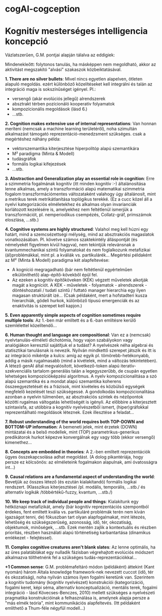 # cogAI-cogception

# Kognitív mesterséges intelligencia koncepció

Vázlatszerűen, G.M. pontjai alapján tálalva az eddigiek:

Mindenekleőtt: folytonos tanulás, ha másképpen nem megoldható, akkor az aktivitást megszakító "alvási" szakaszok közbeiktatásával.

**1. There are no silver bullets**:
Mivel nincs egyetlen alapelven, ötleten alapuló megoldás. ezért különböző közelítéseket kell integrálni és talán az integráció maga is sokszínűséget igényel.
Pl.: 
- versengő (akár evolúciós jellegű) alrendszerek
- absztrakt térben pozícionáló kooperatív folyamatok
- kompozícionális megoldások (lásd 6.)
- ...stb.

**2. Cognition makes extensive use of internal representations**:
Van honnan meríteni (nemcsak a machine learning területéről), noha szimultán alkalmazást támogató reprezentáció-menedzsment szükséges.
csak a megértéshez náhány példa:
- vektorszemantika kiterjesztése hiperpolitóp alapú szemantikára
- M² paradigma (Minta & Modell)
- tudásgráfok
- formális logikai kifejezések
- ...stb.

**3. Abstraction and Generalization play an essential role in cognition**:
Erre a szimmetria fogalmának kognitív (itt minden kognitív :-) általánosítása lenne alkalmas,
amely a transzformáció alapú matematikai szimmetria fogalom transzformációmentes változataként
valahogy úgy általánosít, mint a metrikus terek metrikátlanítása toplógikus terekké.
(Ez a cucc közel áll a nyelvi kategorizációs elméletekhez és alkalmas olyan invarianciák korlátozott kezelésére is,
amelyekhez nem feltétlenül ismerjük a transzformációt, pl. nemperiodikus csempézés, Collatz-gráf, prímszámok eloszlása, ...stb.)

**4. Cognitive systems are highly structured**:
Valahol meg kell húzni egy határt, mind a szemcsézettségi mélység, mind az absztrakciós magaslatok vonatkozásában.
Pl. követve számos szaktekintély álláspontját (és némelyekét figyelmen kívül hagyva), nem tekintjük relevánsnak a kvantummechanikai szintű folyamatokat és 
nem foglalkozunk metafizikai (ál)problémákkal, mint pl. a kváliák vs. partikulárék...
Megértési példaként az M² (Minta & Modell) paradigma két alapfeltevése:
- A kogníció megragadható (bár nem feltétlenül egyértelműen elkülöníthető) alap-építő-kövekből épül fel.
- Az ezeken a kognitív építőköveken (KÉK) végzett műveletek alkotják magát a kogníciót.
A KEK - műveletek - folyamatok - alrendszerek - döntéshozatali / tudati szintű / futtató manager hierarchia egy ilyen magasan struktúrált izé...
(Csak példaként, mert a hofstadteri kusza hierarchiák, gödeli hurkok, különböző típusú emergenciák és az enaktivitás is szerepet kell kapjon.)

**5. Even apparently simple aspects of cognition sometimes require  multiple tools**:
Az 1.-ben már említett és a 6.-ban említésre kerülő szemlélettel közelítendő...

**6. Human thought and language are compositional**:
Van ez a (nemcsak) nyelvtanulás-elméleti dichotómia, hogy vajon szabályokon vagy analógiákon keresztül sajátítjuk el a tudást? A nyelvészek néha algebrai és statisztikai tanulásnak is nevezik.
Nyilván mindkettő szerepet játszik és itt is az integráció mikéntje a kulcs: amíg az egyik pl. tömörebb-hetékonyabb, addig a másik rugalmasabb (mind a kivételek, mind a változás tekintetében).
A létező genAI által megvalósított, következő-token alapú iteratív-szekvenciális tartalom generálás talán a legegyszerűbb, de csupán egyetlen lehetséges kompozícióképzési algoritmus.
A nyelv kompozicionalitása a szó alapú szemantika és a mondat alapú szemantika koherens összeegyeztetését és a frázisok, mint kivételes és közbülső egységek megfelelő kezelését teszi szükségessé.
A gondolkodás kompozicionalitása azonban a nyelvin túlmenően, az absztrakciós szintek és nézőpontok közötti rugalmas váltogatás lehetőségét is igényli.
Az előbbire a kiterjesztett szintaxisfa, az utóbbira a kognitív nyelvészetből ismert, (hiper)gráfokkal reprezentálható megoldások léteznek. Ezek illesztése a feladat...

**7. Robust  understanding of the world requires both TOP-DOWN and BOTTOM-UP information**:
A bemeneti jelek, mint érzetek (DOWN) mintázatai és a belső modellek, mint (TOP) parametrikus-generikus predikátorok hurkot képezve konvergálnak egy vagy több (ekkor versengő) kimenethez...

**8. Concepts are embedded in theories**:
A 2.-ben említett reprezentációk ügyes összekapcsolása adhat megoldást.
(A dolog pikantériája, hogy persze ez kölcsönös: az elméleteink fogalmakon alapulnak, ami óvatosságra int...)

**9. Causal relations are a fundamental aspect of understanding the world**:
Bevetjük az összes létező (és ezután kialakítandó) formális logikai rendszert. (Klasszikus kiterjesztései /pl. modális, temporális, ...stb./ és alternatív logikák /többértékű-fuzzy, kvantum, ...stb./)

**10. We keep track of individual people and things**:
Kialakítunk egy hétköznapi metafizikát, amely (bár kognitív reprezentációs szempontból érdekes, fent említett kvália vs. partikuláré problémák terén nem kíván igazságot tenni, de) 
fókuszban tart olyan alapfogalmakat, mint létezés, lehetőség és szükségszerűség, azonosság, idő, tér, okozatiság, objektumok, minőségek, ...stb.
Ezek mentén zajlik a kontextuális és részben prioritás, részben használati alapú történetiség karbantartása (dinamikus emlékezet - felejtéssel).

**11. Complex cognitive creatures aren't blank slates**:
Az lenne optimális, ha az üres palatáblákat egy nulladik fázisban végrehajtott evolúciós módszert alkalmazva tölthetnénk fel a szükséges tudás-reprezentációkkal...

**+1 Common sense**:
G.M. problémafeltáró módon (példáként) áttekint (Kant nyomán) három Általa knowledge framework-nek nevezett cuccot (idő, tér és okozatiság), noha nyilván számos ilyen fogalmi keretünk van.
Szerintem a kognitív tudomány (kognitív nyelvészet) konstrukciói (kategorizáció, fogalmi keret, képi séma, alternatív konceptualizáció, mentális terek, fogalmi integráció - lásd Kövecses-Benczes, 2010) mellett 
szükséges a nyelvészeti pragmatika konstrukcióinak a felhasználása is, amelynek alapja persze a "más elmék teória", mint kommunikációs alapfeltevés. (Itt példaként említhető a Thum-féle négyfül modell...)
